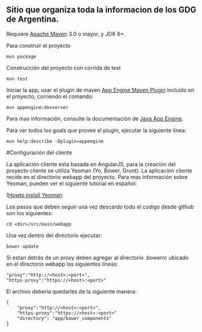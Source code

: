 ## Sitio que organiza toda la informacion de los GDG de Argentina.

Requiere [Apache Maven](http://maven.apache.org) 3.0 o mayor, y JDK 6+.

Para construir el proyecto

    mvn package

Construcción del proyecto con corrida de test

    mvn test

Iniciar la app, usar el plugin de maven [App Engine Maven Plugin](http://code.google.com/p/appengine-maven-plugin/) incluido en el proyecto, corriendo el comando:

    mvn appengine:devserver

Para mas información, consulte la documentación de [Java App Engine](https://developers.google.com/appengine/docs/java/overview).

Para ver todos los goals que provee el plugin, ejecutar la siguiente línea:

    mvn help:describe -Dplugin=appengine
    

#Configuración del cliente

La aplicación cliente esta basada en AngularJS, para la creación del proyecto cliente se utiliza Yeoman (Yo, Bower, Grunt).
La aplicación cliente recide en el directorio webapp del proyecto.
Para mas información sobre Yeoman, pueden ver el siguiente tutorial en español:

([Howto install Yeoman](http://csrinaldi.blogspot.com.ar/2013/11/construyendo-apliciones-web-modernas.html):
    
Los pasos que deben seguir una vez descardo todo el codigo desde github son los siguientes:

    cd <dir>/src/main/webapp
    
Una vez dentro del directorio ejecutar:

    bower update
    
Si estan detrás de un proxy deben agregar al directorio .bowerrc ubicado en el directorio webapp las siguientes líneas:

    "proxy":"http://<host>:<port>",
    "https-proxy":"https://<host>:<port>"
    
El archivo debería quedarles de la siguiente manera:

    {
        "proxy":"http://<host>:<port>",
        "https-proxy":"https://<host>:<port>"
        "directory": "app/bower_components"
    }
    
    
